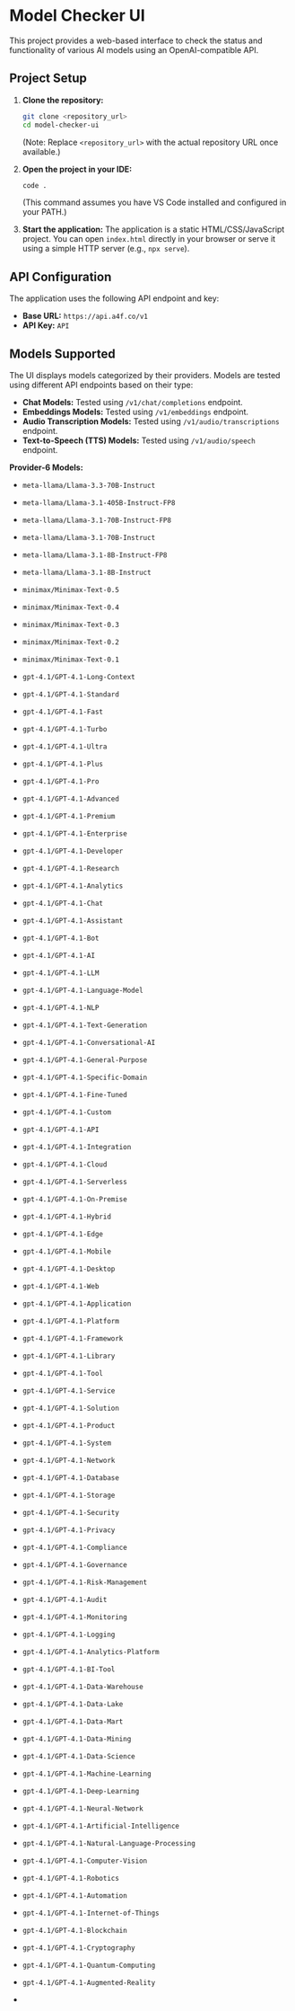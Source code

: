 # Model Checker UI

This project provides a web-based interface to check the status and functionality of various AI models using an OpenAI-compatible API.

## Project Setup

1.  **Clone the repository:**
    ```bash
    git clone <repository_url>
    cd model-checker-ui
    ```
    (Note: Replace `<repository_url>` with the actual repository URL once available.)

2.  **Open the project in your IDE:**
    ```bash
    code .
    ```
    (This command assumes you have VS Code installed and configured in your PATH.)

3.  **Start the application:**
    The application is a static HTML/CSS/JavaScript project. You can open `index.html` directly in your browser or serve it using a simple HTTP server (e.g., `npx serve`).

## API Configuration

The application uses the following API endpoint and key:

*   **Base URL:** `https://api.a4f.co/v1`
*   **API Key:** `API`

## Models Supported

The UI displays models categorized by their providers. Models are tested using different API endpoints based on their type:

*   **Chat Models:** Tested using `/v1/chat/completions` endpoint.
*   **Embeddings Models:** Tested using `/v1/embeddings` endpoint.
*   **Audio Transcription Models:** Tested using `/v1/audio/transcriptions` endpoint.
*   **Text-to-Speech (TTS) Models:** Tested using `/v1/audio/speech` endpoint.

**Provider-6 Models:**
*   `meta-llama/Llama-3.3-70B-Instruct`
*   `meta-llama/Llama-3.1-405B-Instruct-FP8`
*   `meta-llama/Llama-3.1-70B-Instruct-FP8`
*   `meta-llama/Llama-3.1-70B-Instruct`
*   `meta-llama/Llama-3.1-8B-Instruct-FP8`
*   `meta-llama/Llama-3.1-8B-Instruct`
*   `minimax/Minimax-Text-0.5`
*   `minimax/Minimax-Text-0.4`
*   `minimax/Minimax-Text-0.3`
*   `minimax/Minimax-Text-0.2`
*   `minimax/Minimax-Text-0.1`
*   `gpt-4.1/GPT-4.1-Long-Context`
*   `gpt-4.1/GPT-4.1-Standard`
*   `gpt-4.1/GPT-4.1-Fast`
*   `gpt-4.1/GPT-4.1-Turbo`
*   `gpt-4.1/GPT-4.1-Ultra`
*   `gpt-4.1/GPT-4.1-Plus`
*   `gpt-4.1/GPT-4.1-Pro`
*   `gpt-4.1/GPT-4.1-Advanced`
*   `gpt-4.1/GPT-4.1-Premium`
*   `gpt-4.1/GPT-4.1-Enterprise`
*   `gpt-4.1/GPT-4.1-Developer`
*   `gpt-4.1/GPT-4.1-Research`
*   `gpt-4.1/GPT-4.1-Analytics`
*   `gpt-4.1/GPT-4.1-Chat`
*   `gpt-4.1/GPT-4.1-Assistant`
*   `gpt-4.1/GPT-4.1-Bot`
*   `gpt-4.1/GPT-4.1-AI`
*   `gpt-4.1/GPT-4.1-LLM`
*   `gpt-4.1/GPT-4.1-Language-Model`
*   `gpt-4.1/GPT-4.1-NLP`
*   `gpt-4.1/GPT-4.1-Text-Generation`
*   `gpt-4.1/GPT-4.1-Conversational-AI`
*   `gpt-4.1/GPT-4.1-General-Purpose`
*   `gpt-4.1/GPT-4.1-Specific-Domain`
*   `gpt-4.1/GPT-4.1-Fine-Tuned`
*   `gpt-4.1/GPT-4.1-Custom`
*   `gpt-4.1/GPT-4.1-API`
*   `gpt-4.1/GPT-4.1-Integration`
*   `gpt-4.1/GPT-4.1-Cloud`
*   `gpt-4.1/GPT-4.1-Serverless`
*   `gpt-4.1/GPT-4.1-On-Premise`
*   `gpt-4.1/GPT-4.1-Hybrid`
*   `gpt-4.1/GPT-4.1-Edge`
*   `gpt-4.1/GPT-4.1-Mobile`
*   `gpt-4.1/GPT-4.1-Desktop`
*   `gpt-4.1/GPT-4.1-Web`
*   `gpt-4.1/GPT-4.1-Application`
*   `gpt-4.1/GPT-4.1-Platform`
*   `gpt-4.1/GPT-4.1-Framework`
*   `gpt-4.1/GPT-4.1-Library`
*   `gpt-4.1/GPT-4.1-Tool`
*   `gpt-4.1/GPT-4.1-Service`
*   `gpt-4.1/GPT-4.1-Solution`
*   `gpt-4.1/GPT-4.1-Product`
*   `gpt-4.1/GPT-4.1-System`
*   `gpt-4.1/GPT-4.1-Network`
*   `gpt-4.1/GPT-4.1-Database`
*   `gpt-4.1/GPT-4.1-Storage`
*   `gpt-4.1/GPT-4.1-Security`
*   `gpt-4.1/GPT-4.1-Privacy`
*   `gpt-4.1/GPT-4.1-Compliance`
*   `gpt-4.1/GPT-4.1-Governance`
*   `gpt-4.1/GPT-4.1-Risk-Management`
*   `gpt-4.1/GPT-4.1-Audit`
*   `gpt-4.1/GPT-4.1-Monitoring`
*   `gpt-4.1/GPT-4.1-Logging`
*   `gpt-4.1/GPT-4.1-Analytics-Platform`
*   `gpt-4.1/GPT-4.1-BI-Tool`
*   `gpt-4.1/GPT-4.1-Data-Warehouse`
*   `gpt-4.1/GPT-4.1-Data-Lake`
*   `gpt-4.1/GPT-4.1-Data-Mart`
*   `gpt-4.1/GPT-4.1-Data-Mining`
*   `gpt-4.1/GPT-4.1-Data-Science`
*   `gpt-4.1/GPT-4.1-Machine-Learning`
*   `gpt-4.1/GPT-4.1-Deep-Learning`
*   `gpt-4.1/GPT-4.1-Neural-Network`
*   `gpt-4.1/GPT-4.1-Artificial-Intelligence`
*   `gpt-4.1/GPT-4.1-Natural-Language-Processing`
*   `gpt-4.1/GPT-4.1-Computer-Vision`
*   `gpt-4.1/GPT-4.1-Robotics`
*   `gpt-4.1/GPT-4.1-Automation`
*   `gpt-4.1/GPT-4.1-Internet-of-Things`
*   `gpt-4.1/GPT-4.1-Blockchain`
*   `gpt-4.1/GPT-4.1-Cryptography`
*   `gpt-4.1/GPT-4.1-Quantum-Computing`
*   `gpt-4.1/GPT-4.1-Augmented-Reality`

*  
